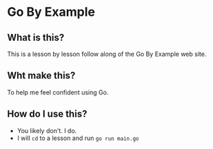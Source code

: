 # Go By Example

## What is this?

This is a lesson by lesson follow along of the Go By Example web site.

## Wht make this?

To help me feel confident using Go.

## How do I use this?

- You likely don't. I do.
- I will `cd` to a lesson and run `go run main.go`
